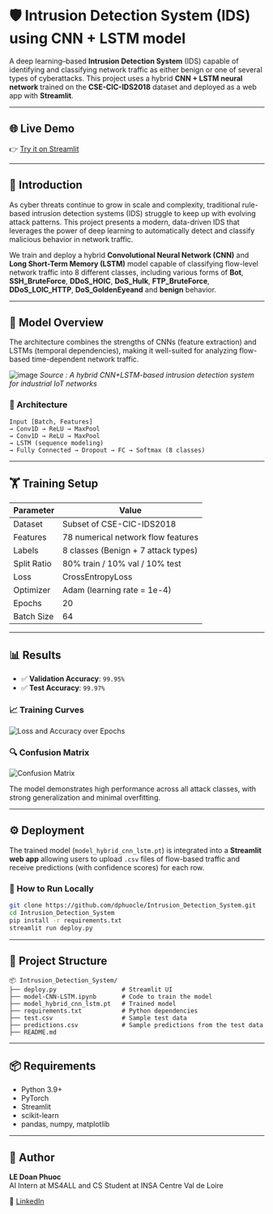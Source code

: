 
# 🛡️ Intrusion Detection System (IDS) using CNN + LSTM model

A deep learning–based **Intrusion Detection System** (IDS) capable of identifying and classifying network traffic as either benign or one of several types of cyberattacks. This project uses a hybrid **CNN + LSTM neural network** trained on the **CSE-CIC-IDS2018** dataset and deployed as a web app with **Streamlit**.

---

## 🌐 Live Demo

👉 [Try it on Streamlit](https://intrusiondetectionsystem-2301.streamlit.app)

---

## 📌 Introduction

As cyber threats continue to grow in scale and complexity, traditional rule-based intrusion detection systems (IDS) struggle to keep up with evolving attack patterns. This project presents a modern, data-driven IDS that leverages the power of deep learning to automatically detect and classify malicious behavior in network traffic.

We train and deploy a hybrid **Convolutional Neural Network (CNN)** and **Long Short-Term Memory (LSTM)** model capable of classifying flow-level network traffic into 8 different classes, including various forms of **Bot**, **SSH_BruteForce**, **DDoS_HOIC**, **DoS_Hulk**, **FTP_BruteForce**, **DDoS_LOIC_HTTP**, **DoS_GoldenEyeand** and **benign** behavior.

---

## 🧠 Model Overview

The architecture combines the strengths of CNNs (feature extraction) and LSTMs (temporal dependencies), making it well-suited for analyzing flow-based time-dependent network traffic.

![image](https://github.com/user-attachments/assets/fa086933-72d1-4e91-887f-5f44f947b35e)
*Source : A hybrid CNN+LSTM-based intrusion detection system for industrial IoT networks* 

### 📐 Architecture
```
Input [Batch, Features]
→ Conv1D → ReLU → MaxPool
→ Conv1D → ReLU → MaxPool
→ LSTM (sequence modeling)
→ Fully Connected → Dropout → FC → Softmax (8 classes)
```

---

## 🏋️ Training Setup

| Parameter        | Value                                 |
|------------------|---------------------------------------|
| Dataset          | Subset of CSE-CIC-IDS2018             |
| Features         | 78 numerical network flow features    |
| Labels           | 8 classes (Benign + 7 attack types)   |
| Split Ratio      | 80% train / 10% val / 10% test        |
| Loss             | CrossEntropyLoss                      |
| Optimizer        | Adam (learning rate = 1e-4)           |
| Epochs           | 20                                    |
| Batch Size       | 64                                    |

---

## 📊 Results

- ✅ **Validation Accuracy**: `99.95%` 
- ✅ **Test Accuracy**: `99.97%`

### 📈 Training Curves

![Loss and Accuracy over Epochs](https://github.com/user-attachments/assets/77678104-4d7e-46b7-b964-b523ed97970c)

### 🔍 Confusion Matrix

![Confusion Matrix](https://github.com/user-attachments/assets/f164c0bf-4e6a-48df-ab0d-825efe0392d3)


The model demonstrates high performance across all attack classes, with strong generalization and minimal overfitting.

---

## ⚙️ Deployment

The trained model (`model_hybrid_cnn_lstm.pt`) is integrated into a **Streamlit web app** allowing users to upload `.csv` files of flow-based traffic and receive predictions (with confidence scores) for each row.

### 🔧 How to Run Locally

```bash
git clone https://github.com/dphuocle/Intrusion_Detection_System.git
cd Intrusion_Detection_System
pip install -r requirements.txt
streamlit run deploy.py
```

---

## 📁 Project Structure

```
📦 Intrusion_Detection_System/
├── deploy.py                  # Streamlit UI
├── model-CNN-LSTM.ipynb       # Code to train the model
├── model_hybrid_cnn_lstm.pt   # Trained model
├── requirements.txt           # Python dependencies
├── test.csv                   # Sample test data
├── predictions.csv            # Sample predictions from the test data
├── README.md
```

---

## 📦 Requirements

- Python 3.9+
- PyTorch
- Streamlit
- scikit-learn
- pandas, numpy, matplotlib

---

## 👤 Author

**LE Doan Phuoc**  
AI Intern at MS4ALL and CS Student at INSA Centre Val de Loire

🔗 [LinkedIn](https://www.linkedin.com/in/dphuocle/)
